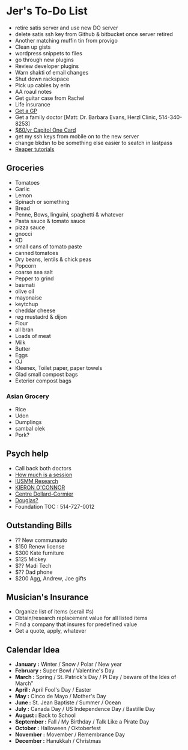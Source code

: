 # Jer's To-Do List

- retire satis server and use new DO server
- delete satis ssh key from Github & bitbucket once server retired
- Another matching muffin tin from provigo
- Clean up gists
- wordpress snippets to files
- go through new plugins
- Review developer plugins
- Warn shakti of email changes
- Shut down rackspace
- Pick up cables by erin
- AA roaul notes
- Get guitar case from Rachel
- Life insurance
- [Get a GP](http://gamf.gouv.qc.ca/index_en.html)
- Get a family doctor [Matt: Dr. Barbara Evans, Herzl Clinic, 514-340-8253]
- [$60/yr Capitol One Card](http://bit.ly/28Os44b)
- get my ssh keys from mobile on to the new server 
- change bkdsn to be something else easier to seatch in lastpass
- [Reaper tutorials](http://www.kennymania.com/reaper-videos/)

## Groceries

- Tomatoes
- Garlic
- Lemon
- Spinach or something
- Bread
- Penne, Bows, linguini, spaghetti & whatever
- Pasta sauce & tomato sauce
- pizza sauce
- gnocci
- KD
- small cans of tomato paste
- canned tomatoes
- Dry beans, lentils & chick peas
- Popcorn
- coarse sea salt
- Pepper to grind
- basmati
- olive oil
- mayonaise
- keytchup
- cheddar cheese
- reg mustadrd & dijon
- Flour
- all bran
- Loads of meat
- Milk
- Butter
- Eggs
- OJ
- Kleenex, Toilet paper, paper towels
- Glad small compost bags
- Exterior compost bags

### Asian Grocery

- Rice
- Udon
- Dumplings
- sambal olek
- Pork?

## Psych help

- Call back both doctors
- [How much is a session](http://objectif-couple.com)
- [IUSMM Research](http://www.iusmm.ca/research.html)
- [KIERON O'CONNOR](http://www.iusmm.ca/kieronoconnor.html)
- [Centre Dollard-Cormier](http://dependancemontreal.ca/programmes-et-services/adultes)
- [Douglas?](http://www.douglas.qc.ca/?locale=en)
- Foundation TOC : 514-727-0012

## Outstanding Bills

- ?? New communauto
- $150 Renew license
- $300 Kate furniture
- $125 Mickey
- $?? Madi Tech
- $?? Dad phone
- $200 Agg, Andrew, Joe gifts

## Musician's Insurance

- Organize list of items (serail #s)
- Obtain/research replacement value for all listed items
- Find a company that insures for predefined value
- Get a quote, apply, whatever

## Calendar Idea

- **January :** Winter / Snow / Polar / New year
- **February :** Super Bowl / Valentine's Day
- **March :** Spring / St. Patrick's Day / Pi Day / beware of the Ides of March”
- **April :** April Fool's Day / Easter
- **May :** Cinco de Mayo / Mother's Day
- **June :** St. Jean Baptiste / Summer / Ocean
- **July :** Canada Day / US Independence Day / Bastille Day
- **August :** Back to School
- **September :** Fall / My Birthday / Talk Like a Pirate Day
- **October :** Halloween / Oktoberfest
- **November :** Movember / Remembrance Day
- **December :** Hanukkah / Christmas

